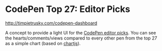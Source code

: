 CodePen Top 27: Editor Picks
=================

http://timpietrusky.com/codepen-dashboard

A concept to provide a light UI for the [CodePen editor picks](http://codepen.io). You can see the hearts/comments/views compared to every other pen from the top 27 as a simple chart (based on [chartjs](http://www.chartjs.org/)).  

